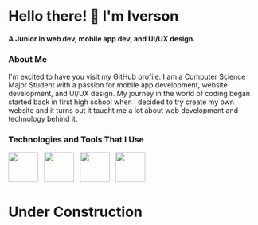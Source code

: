 <h1>Hello there! 👋 I'm Iverson</h1>
<h4>A Junior in web dev, mobile app dev, and UI/UX design.</h3>

<h3>About Me</h3>

I'm excited to have you visit my GitHub profile. I am a Computer Science Major Student with a passion for mobile app development, website development, and UI/UX design. My journey in the world of coding began started back in first high school when I decided to try create my own website and it turns out it taught me a lot about web development and technology behind it.

<h3>Technologies and Tools That I Use</h3>

<img src="https://github.com/iberso/iberso/assets/74914280/9ad99f05-ac24-4389-b681-e26d2f95a139" height="60">
&nbsp
<img src="https://github.com/iberso/iberso/assets/74914280/4206c67d-0449-4e88-9623-74e7aa10502a" height="60">
&nbsp
<img src="https://github.com/iberso/iberso/assets/74914280/2f7d9c87-cbea-498c-8ea8-4730faa5e4d7" height="60">
&nbsp
<img src="https://github.com/iberso/iberso/assets/74914280/84b40ac0-ef6a-4ce9-a56f-9bdaf6bcb596" height="60">

<h1>Under Construction</h1>

<!--
**iberso/iberso** is a ✨ _special_ ✨ repository because its `README.md` (this file) appears on your GitHub profile.

Here are some ideas to get you started:

- 🔭 I’m currently working on ...
- 🌱 I’m currently learning ...
- 👯 I’m looking to collaborate on ...
- 🤔 I’m looking for help with ...
- 💬 Ask me about ...
- 📫 How to reach me: ...
- 😄 Pronouns: ...
- ⚡ Fun fact: ...
-->
